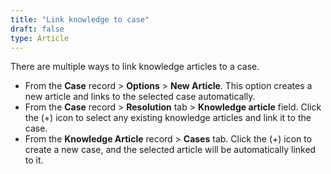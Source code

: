 ```yaml
---
title: "Link knowledge to case"
draft: false
type: Article
---
```




There are multiple ways to link knowledge articles to a case. 
* From the **Case** record > **Options** > **New Article**. This option creates a new article and links to the selected case automatically. 
* From the **Case** record > **Resolution** tab > **Knowledge article** field. Click the (+) icon to select any existing knowledge articles and link it to the case. 
* From the **Knowledge Article** record > **Cases** tab. Click the (+) icon to create a new case, and the selected article will be automatically linked to it. 

